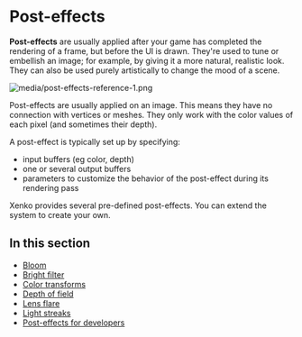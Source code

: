 # Post-effects

**Post-effects** are usually applied after your game has completed the rendering of a frame, but before the UI is drawn.  They're used to tune or embellish an image; for example, by giving it a more natural, realistic look. They can also be used purely artistically to change the mood of a scene.

![media/post-effects-reference-1.png](media/post-effects-reference-1.png) 

Post-effects are usually applied on an image. This means they have no connection with vertices or meshes. They only work with the color values of each pixel (and sometimes their depth).

A post-effect is typically set up by specifying:

- input buffers (eg color, depth)
- one or several output buffers
- parameters to customize the behavior of the post-effect during its rendering pass

Xenko provides several pre-defined post-effects. You can extend the system to create your own.

## In this section

* [Bloom](bloom.md)
* [Bright filter](bright-filter.md)
* [Color transforms](color-transforms/index.md)
* [Depth of field](depth-of-field.md)
* [Lens flare](lens-flare.md)
* [Light streaks](light-streaks.md)
* [Post-effects for developers](post-effects-for-developers.md)